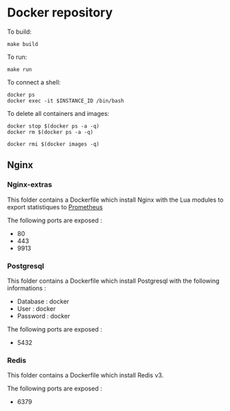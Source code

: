 # Docker repository

To build:
```
make build
```

To run:
```
make run
```

To connect a shell:
```
docker ps
docker exec -it $INSTANCE_ID /bin/bash
```

To delete all containers and images:

```
docker stop $(docker ps -a -q)
docker rm $(docker ps -a -q)

docker rmi $(docker images -q)
```

## Nginx

### Nginx-extras

This folder contains a Dockerfile which install Nginx with the Lua modules to export statistiques to [Prometheus](https://prometheus.io/docs/introduction/install/)

The following ports are exposed :
  * 80
  * 443
  * 9913

### Postgresql

This folder contains a Dockerfile which install Postgresql with the following informations :
  * Database : docker
  * User : docker
  * Password : docker

The following ports are exposed :
  * 5432

### Redis

This folder contains a Dockerfile which install Redis v3.

The following ports are exposed :
  * 6379
